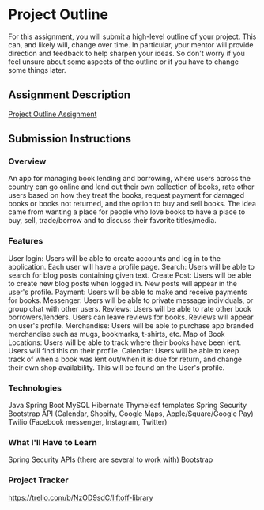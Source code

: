 # Project Outline
For this assignment, you will submit a high-level outline of your project. This can, and likely will, change over time. In particular, your mentor will provide direction and feedback to help sharpen your ideas. So don't worry if you feel unsure about some aspects of the outline or if you have to change some things later.

## Assignment Description
[Project Outline Assignment](https://education.launchcode.org/liftoff/modules/assignments/project-outline)

## Submission Instructions

### Overview
An app for managing book lending and borrowing, where
users across the country can go online and lend out their own collection
of books, rate other users based on how they treat the books,
request payment for damaged books or books not returned,
and the option to buy and sell books.
The idea came from wanting a place for people who love books
to have a place to buy, sell, trade/borrow and to discuss their
favorite titles/media.

### Features
User login: Users will be able to create accounts and log in to the application. Each user will have a profile page.
Search: Users will be able to search for blog posts containing given text.
Create Post: Users will be able to create new blog posts when logged in. New posts will appear in the user's profile.
Payment: Users will be able to make and receive payments for books.
Messenger: Users will be able to private message individuals, or group chat with other users.
Reviews: Users will be able to rate other book borrowers/lenders. Users can leave reviews for books. Reviews will appear on user's profile.
Merchandise: Users will be able to purchase app branded merchandise such as mugs, bookmarks, t-shirts, etc.
Map of Book Locations: Users will be able to track where their books have been lent. Users will find this on their profile.
Calendar: Users will be able to keep track of when a book was lent out/when it is due for return, and change their own shop availability. This will be found on the User's profile.

### Technologies
Java
Spring Boot
MySQL
Hibernate
Thymeleaf templates
Spring Security
Bootstrap
API (Calendar, Shopify, Google Maps, Apple/Square/Google Pay)
Twilio (Facebook messenger, Instagram, Twitter)

### What I'll Have to Learn
Spring Security
APIs (there are several to work with)
Bootstrap

### Project Tracker
https://trello.com/b/NzOD9sdC/liftoff-library